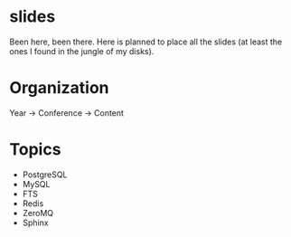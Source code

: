 # slides

Been here, been there. Here is planned to place all the slides (at least the ones I found in the jungle of my disks).

# Organization

Year -> Conference -> Content

# Topics

- PostgreSQL
- MySQL
- FTS
- Redis
- ZeroMQ
- Sphinx
